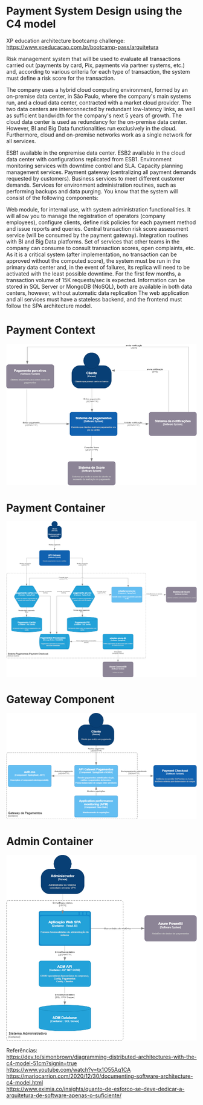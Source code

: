 # Payment System Design using the C4 model

XP education architecture bootcamp challenge: https://www.xpeducacao.com.br/bootcamp-pass/arquitetura

Risk management system that will be used to evaluate all transactions carried out (payments by card, Pix, payments via partner systems, etc.) and, according to various criteria for each type of transaction, the system must define a risk score for the transaction.

The company uses a hybrid cloud computing environment, formed by an on-premise data center, in São Paulo, where the company's main systems run, and a cloud data center, contracted with a market cloud provider. The two data centers are interconnected by redundant low-latency links, as well as sufficient bandwidth for the company's next 5 years of growth. The cloud data center is used as redundancy for the on-premise data center. However, BI and Big Data functionalities run exclusively in the cloud. Furthermore, cloud and on-premise networks work as a single network for all services.

ESB1 available in the onpremise data center.
ESB2 available in the cloud data center with configurations replicated from ESB1.
Environment monitoring services with downtime control and SLA.
Capacity planning management services.
Payment gateway (centralizing all payment demands requested by customers).
Business services to meet different customer demands.
Services for environment administration routines, such as performing backups and data purging.
You know that the system will consist of the following components:

Web module, for internal use, with system administration functionalities. It will allow you to manage the registration of operators (company employees), configure clients, define risk policies for each payment method and issue reports and queries.
Central transaction risk score assessment service (will be consumed by the payment gateway).
Integration routines with BI and Big Data platforms.
Set of services that other teams in the company can consume to consult transaction scores, open complaints, etc. As it is a critical system (after implementation, no transaction can be approved without the computed score), the system must be run in the primary data center and, in the event of failures, its replica will need to be activated with the least possible downtime. For the first few months, a transaction volume of 15K requests/sec is expected. Information can be stored in SQL Server or MongoDB (NoSQL), both are available in both data centers, however, without automatic data replication
The web application and all services must have a stateless backend, and the frontend must follow the SPA architecture model.

# Payment Context
![alt text](https://github.com/Fsalvador91/arquitetura-pagamentos-C4/blob/main/Contexto%20Pagamentos.drawio.png?raw=true)  
# Payment Container
![alt text](https://github.com/Fsalvador91/arquitetura-pagamentos-C4/blob/main/Container%20Pagamentos.drawio.png?raw=true)  
# Gateway Component
![alt text](https://github.com/Fsalvador91/arquitetura-pagamentos-C4/blob/main/Container%20Gateway%20Pagamentos.drawio.png?raw=true)
# Admin Container
![alt text](https://github.com/Fsalvador91/arquitetura-pagamentos-C4/blob/main/Container_Administrador.drawio.png?raw=true)  

Referências:  
https://dev.to/simonbrown/diagramming-distributed-architectures-with-the-c4-model-51cm?signin=true  
https://www.youtube.com/watch?v=tx1O55Aq1CA  
https://mariocarrion.com/2020/12/30/documenting-software-architecture-c4-model.html  
https://www.eximia.co/insights/quanto-de-esforco-se-deve-dedicar-a-arquitetura-de-software-apenas-o-suficiente/
